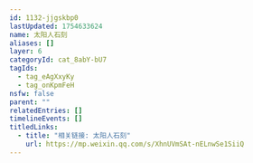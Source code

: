 ```yaml
---
id: 1132-jjgskbp0
lastUpdated: 1754633624
name: 太阳人石刻
aliases: []
layer: 6
categoryId: cat_8abY-bU7
tagIds:
  - tag_eAgXxyKy
  - tag_onKpmFeH
nsfw: false
parent: ""
relatedEntries: []
timelineEvents: []
titledLinks:
  - title: "相关链接: 太阳人石刻"
    url: https://mp.weixin.qq.com/s/XhnUVmSAt-nELnwSe1SiiQ
---
```


